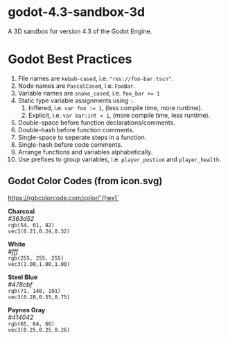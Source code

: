 # godot-4.3-sandbox-3d
A 3D sandbox for version 4.3 of the Godot Engine.

# Godot Best Practices
1. File names are `kebab-cased`, i.e. `"res://foo-bar.tscn"`.
1. Node names are `PascalCased`, i.e. `FooBar`.
1. Variable names are `snake_cased`, i.e. `foo_bar += 1`
1. Static type variable assignments using `:`.
	1. Inffered, i.e. `var foo := 1`, (less compile time, more runtime).
	1. Explicit, i.e. `var bar:int = 1`, (more compile time, less runtime).
1. Double-space before function declarations/comments.
1. Double-hash before function comments.
1. Single-space to seperate steps in a function.
1. Single-hash before code comments.
1. Arrange functions and variables alphabetically.
1. Use prefixes to group variables, i.e. `player_postion` and `player_health`.

## Godot Color Codes (from icon.svg)
https://rgbcolorcode.com/color/`{hex}`

**Charcoal** </br>
*#363d52* </br>
`rgb(54, 61, 82)` </br>
`vec3(0.21,0.24,0.32)` </br>

**White** </br>
*#fff* </br>
`rgb(255, 255, 255)` </br>
`vec3(1.00,1.00,1.00)` </br>

**Steel Blue** </br>
*#478cbf* </br>
`rgb(71, 140, 191)` </br>
`vec3(0.28,0.55,0.75)` </br>

**Paynes Gray** </br>
*#414042* </br>
`rgb(65, 64, 66)` </br>
`vec3(0.25,0.25,0.26)` </br>
